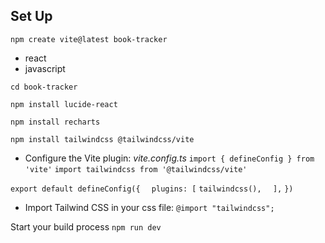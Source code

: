 ## Set Up

`npm create vite@latest book-tracker`
- react
- javascript

`cd book-tracker`

`npm install lucide-react`

`npm install recharts`

`npm install tailwindcss @tailwindcss/vite` 
- Configure the Vite plugin: 
<i>vite.config.ts</i>
`import { defineConfig } from 'vite'`
`import tailwindcss from '@tailwindcss/vite'`

`export default defineConfig({`
`  plugins: [`
    `tailwindcss(),`
    `  ],`
`})`

- Import Tailwind CSS in your css file:
`@import "tailwindcss";`

Start your build process
`npm run dev`